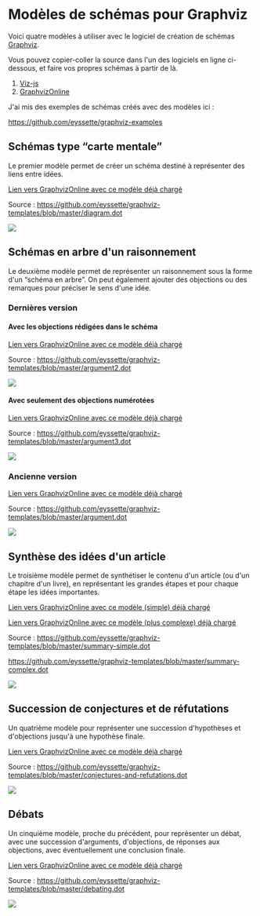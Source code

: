 # Modèles de schémas pour Graphviz

Voici quatre modèles à utiliser avec le logiciel de création de schémas [Graphviz](https://graphviz.gitlab.io/).

Vous pouvez copier-coller la source dans l'un des logiciels en ligne ci-dessous, et faire vos propres schémas à partir de là.
1. [Viz-js](http://viz-js.com/)
2. [GraphvizOnline](https://dreampuf.github.io/GraphvizOnline/)

J'ai mis des exemples de schémas créés avec des modèles ici : 

https://github.com/eyssette/graphviz-examples


## Schémas type “carte mentale”

Le premier modèle permet de créer un schéma destiné à représenter des liens entre idées.

[Lien vers GraphvizOnline avec ce modèle déjà chargé](https://dreampuf.github.io/GraphvizOnline/#digraph%20G%20%7B%0A%2F%2F%20Template%20%3A%20diagram%0A%2F%2F%20Usage%20%3A%20%0A%2F%2Frankdir%3DLR%0Asplines%3Dtrue%0A%2F%2Fsplines%3Dcurved%0Abgcolor%3Dgrey98%0Apad%3D0.3%0Astyle%3Dfilled%0Aedge%5Bminlen%3D4%5D%0Anode%5Bstyle%3Dfilled%2C%20fontcolor%3Dwhite%5D%0Aranksep%3D0.1%0Anodesep%3D0.2%0A%0A%2F%2F%20NIVEAU%201%0Anode%5Bfillcolor%3D12%2C%20fontsize%3D18%5D%0Aa1%5Blabel%3D%22%22%5D%0A%0A%2F%2F%20NIVEAU%202%0Anode%5Bfillcolor%3Dred4%2C%20fontsize%3D16%5D%0Aa1-%3E%7B%0Ab1%5Blabel%3D%22%22%5D%20%20%20%20%0Ab2%5Blabel%3D%22%22%5D%0A%7D%5Bheadport%3Dn%5D%0A%0Anode%5Bfontcolor%3Dblack%5D%0A%2F%2F%20NIVEAU%203%20(sans%20interm%C3%A9diaire)%0Anode%20%5Bshape%3Dbox%2C%20fillcolor%3Dwhite%2C%20color%3Dgrey50%5D%0A%2F%2F%20c1%5Blabel%3D%22%22%5D%0Ab1-%3Ec1%0Ac1%5Blabel%3D%22%22%5D%0Ab2-%3Ec2%0Ac2%5Blabel%3D%22%22%5D%0A%0A%2F%2F%20INTERM%C3%89DIAIRE%20AVANT%20NIVEAU%203%0Anode%5Bfillcolor%3Dgrey78%2C%20shape%3Doval%5D%0A%2F%2F%20%5Barrowhead%3Dnone%5D%0A%2F%2F%20bc1%5Blabel%3D%22%22%5D%0A%0A%2F%2F%20NIVEAU%203%20(avec%20interm%C3%A9diaire)%0Anode%5Bfillcolor%3Dwhite%2C%20shape%3Dbox%2C%20color%3Dgrey50%5D%0A%2F%2F%20c1%5Blabel%3D%22%22%5D%0A%0A%2F%2F%20NIVEAU%204%0Anode%5Bstyle%3D%22filled%2Crounded%22%2C%20fillcolor%3Dwhite%2C%20shape%3Dbox%2C%20color%3Dgrey50%5D%0A%2F%2F%20d1%5Blabel%3D%22%22%5D%0A%0A%2F%2F%20%C3%89TIQUETTES%20EN%20ROUGE%0Anode%5Bshape%3Dplaintext%2C%20fontcolor%3Dfirebrick3%2C%20fillcolor%3Dgrey98%5D%0A%2F%2F%20e1%5Blabel%3D%3C%20%3CB%3E%3D%20Titre%3C%2FB%3E%3CBR%20%2F%3E%3CBR%20%2F%3EContenu%3CBR%20%2F%3E%20%3E%5D%0A%2F%2F%20e1%5Blabel%3D%22%22%5D%0A%2F%2F%20-%3Ee1%5Bminlen%3D1%2C%20style%3Dinvis%5D%0A%0A%2F%2F%20REMARQUES%20EN%20BLEU%0Anode%5Bcolor%3Dblue%2C%20shape%3Dbox%2C%20margin%3D0.07%2C%20fontcolor%3Dblack%2C%20fontsize%3D12%2C%20style%3D%22dashed%22%2C%20penwidth%3D0.6%5D%0Aedge%5Bcolor%3Dblue%2C%20arrowhead%3D%22none%22%2C%20xlabel%3D%22%22%2C%20style%3D%22dashed%22%2C%20penwidth%3D0.6%5D%0A%2F%2F%20r1%5Blabel%3D%22%22%5D%0A%2F%2F%20%7Brank%3Dsame%3B-%3Er1%7D%0A%2F%2F%20%7Brank%3Dsame%3Br1-%3E%5Bdir%3Dback%5D%7D%0A%0A%7D)

Source :
https://github.com/eyssette/graphviz-templates/blob/master/diagram.dot

![](https://raw.githubusercontent.com/eyssette/graphviz-templates/84db758d1931c92304de7376f054d043d7a6edb8/diagram.svg)


## Schémas en arbre d'un raisonnement

Le deuxième modèle permet de représenter un raisonnement sous la forme d'un “schéma en arbre”. On peut également ajouter des objections ou des remarques pour préciser le sens d'une idée.

### Dernières version

#### Avec les objections rédigées dans le schéma

[Lien vers GraphvizOnline avec ce modèle déjà chargé](https://dreampuf.github.io/GraphvizOnline/#digraph%20G%20%7B%0Asplines%3Dtrue%0Anewrank%3Dtrue%0Acompound%3Dtrue%0A%0A%0Anode%5Bcolor%3Dred3%2C%20style%3D%22rounded%2C%20filled%22%2C%20shape%3D%22box%22%2C%20fillcolor%3Dwhite%2C%20penwidth%3D1%2C%20fontcolor%3Dblack%2C%20fontsize%3D16%2C%20margin%3D0.1%5D%0Ao1%5Blabel%3D%22Objection%20contre%0Acette%20pr%C3%A9misse%22%5D%0A%0Anode%5Bshape%3Dbox%2C%20fillcolor%3Dwhite%2C%20style%3D%22filled%2Crounded%22%2C%20color%3Dblack%2C%20fontsize%3D24%2C%20penwidth%3D1%2Cfontcolor%3Dblack%2C%20margin%3D0.1%5D%0Aedge%5Bminlen%3D2%2Ccolor%3Dred3%2C%20penwidth%3D0.8%2C%20arrowsize%3D0.8%2C%20label%3D%22Objection%20!%22%2C%20fontcolor%3Dred4%2Cfontsize%3D10%5D%0A%7Brank%3Dsame%3Bo1-%3Ep1%5Bdir%3Dback%5D%7D%0A%0A%0Asubgraph%20cluster_0%20%7B%0Abgcolor%3Dgrey90%0Astyle%3Drounded%0Acolor%3Dgrey50%0Amargin%3D40%0A%0A%0A%0Anode%5Bshape%3Dbox%2C%20fillcolor%3Dwhite%2C%20style%3D%22filled%2Crounded%22%2C%20color%3Dblack%5D%0Aedge%5Blabel%3D%22%22%2Cxlabel%3D%22Par%0Acons%C3%A9quent%20%E2%80%A6%22%2Cfontcolor%3Dgrey40%3Bfontsize%3D15%2Cminlen%3D3%2Ccolor%3Dblack%2Cpenwidth%3D1%2C%20arrowsize%3D1%5D%0A%0A%0A%0Asubgraph%20cluster_1%20%7B%0Astyle%3D%22box%22%0Amargin%3D15%0Abgcolor%3Dgrey73%0Acolor%3Dgrey73%0Ap1%5Blabel%3D%22(1)%20Pr%C3%A9misse%20A%22%5D%0A%0Ap2%5Blabel%3D%22(2)%20Pr%C3%A9misse%20B%22%5D%0A%7D%0A%0Ap1-%3Ep2%5Bstyle%3Dinvis%2Cxlabel%3D%22%22%2Cminlen%3D1%5D%0A%2F%2F%7Brank%3Dsame%3Bp1-%3Ep2%5Bstyle%3Dinvis%2Cxlabel%3D%22%22%2Cminlen%3D1%5D%7D%0A%0Ap2%3As-%3Ep3%3An%5Bltail%3Dcluster_1%5D%0A%2F%2Fp2%3Aw-%3Ep3%3An%5Bltail%3Dcluster_1%5D%0Ap3%5Blabel%3D%22(3)%20Lemme%201%22%5D%0A%0A%7Brank%3Dsame%3Bp3-%3Ep4%5Bstyle%3Dinvis%5D%7D%0A%0Ap4%5Blabel%3D%22(4)%20Pr%C3%A9misse%203%22%5D%0A%0A%7Bp3%2Cp4%7D-%3EC%0A%0A%0AC%5Blabel%3D%22Conclusion%22%2Cfillcolor%3Dblack%2C%20fontcolor%3Dwhite%2C%20color%3Dblack%2C%20shape%3Dellipse%5D%0A%0A%0A%7D%0A%0Anode%5Bcolor%3Dred3%2C%20style%3D%22rounded%2C%20filled%22%2C%20shape%3D%22box%22%2C%20fillcolor%3Dwhite%2C%20penwidth%3D1%2C%20fontcolor%3Dblack%2C%20fontsize%3D16%2C%20margin%3D0.1%5D%0Ao2%5Blabel%3D%22Objection%20contre%0Acette%20pr%C3%A9misse%22%5D%0A%7Brank%3Dsame%3Bp4-%3Eo2%7D%0A%0A%7D%0A)

Source : https://github.com/eyssette/graphviz-templates/blob/master/argument2.dot

![](https://raw.githubusercontent.com/eyssette/graphviz-templates/master/argument2.svg)

#### Avec seulement des objections numérotées

[Lien vers GraphvizOnline avec ce modèle déjà chargé](https://dreampuf.github.io/GraphvizOnline/#digraph%20G%20%7B%0Asplines%3Dtrue%0Anewrank%3Dtrue%0Acompound%3Dtrue%0A%0A%0Anode%5Bcolor%3Dred3%2C%20style%3D%22rounded%2C%20filled%22%2C%20shape%3D%22circle%22%2C%20fillcolor%3Dred3%2C%20penwidth%3D0.5%2C%20fontcolor%3Dwhite%2C%20margin%3D0%2C%20size%3D1%5D%0Ao1%5Blabel%3D%22o1%22%5D%0A%0Anode%5Bshape%3Dbox%2C%20fillcolor%3Dwhite%2C%20style%3D%22filled%2Crounded%22%2C%20color%3Dblack%2C%20fontsize%3D24%2C%20penwidth%3D1%2Cfontcolor%3Dblack%2C%20margin%3D0.1%5D%0Aedge%5Bminlen%3D2%2Ccolor%3Dred3%2C%20penwidth%3D0.8%2C%20arrowsize%3D0.8%2C%20label%3D%22Objection%20!%22%2C%20fontcolor%3Dred4%2Cfontsize%3D10%5D%0A%7Brank%3Dsame%3Bo1-%3Ep1%5Bdir%3Dback%5D%7D%0A%0A%0Asubgraph%20cluster_0%20%7B%0Abgcolor%3Dgrey90%0Astyle%3Drounded%0Acolor%3Dgrey50%0Amargin%3D40%0A%0A%0A%0Anode%5Bshape%3Dbox%2C%20fillcolor%3Dwhite%2C%20style%3D%22filled%2Crounded%22%2C%20color%3Dblack%5D%0Aedge%5Blabel%3D%22%22%2Cxlabel%3D%22Par%0Acons%C3%A9quent%20%E2%80%A6%22%2Cfontcolor%3Dgrey40%3Bfontsize%3D15%2Cminlen%3D3%2Ccolor%3Dblack%2Cpenwidth%3D1%2C%20arrowsize%3D1%5D%0A%0A%0A%0Asubgraph%20cluster_1%20%7B%0Astyle%3D%22box%22%0Amargin%3D15%0Abgcolor%3Dgrey73%0Acolor%3Dgrey73%0Ap1%5Blabel%3D%22(1)%20Pr%C3%A9misse%20A%22%5D%0A%0Ap2%5Blabel%3D%22(2)%20Pr%C3%A9misse%20B%22%5D%0A%7D%0A%0Ap1-%3Ep2%5Bstyle%3Dinvis%2Cxlabel%3D%22%22%2Cminlen%3D1%5D%0A%2F%2F%7Brank%3Dsame%3Bp1-%3Ep2%5Bstyle%3Dinvis%2Cxlabel%3D%22%22%2Cminlen%3D1%5D%7D%0A%0Ap2%3As-%3Ep3%3An%5Bltail%3Dcluster_1%5D%0A%2F%2Fp2%3Aw-%3Ep3%3An%5Bltail%3Dcluster_1%5D%0Ap3%5Blabel%3D%22(3)%20Lemme%201%22%5D%0A%0A%7Brank%3Dsame%3Bp3-%3Ep4%5Bstyle%3Dinvis%5D%7D%0A%0Ap4%5Blabel%3D%22(4)%20Pr%C3%A9misse%203%22%5D%0A%0A%7Bp3%2Cp4%7D-%3EC%0A%0A%0AC%5Blabel%3D%22Conclusion%22%2Cfillcolor%3Dblack%2C%20fontcolor%3Dwhite%2C%20color%3Dblack%2C%20shape%3Dellipse%5D%0A%0A%0A%7D%0A%0Anode%5Bcolor%3Dred3%2C%20style%3D%22rounded%2C%20filled%22%2C%20shape%3D%22circle%22%2C%20fillcolor%3Dred3%2C%20penwidth%3D0.5%2C%20fontcolor%3Dwhite%2C%20margin%3D0%2C%20size%3D1%2Cfontsize%3D14%5D%0Ao2%5Blabel%3D%22o2%22%5D%0A%7Brank%3Dsame%3Bp4-%3Eo2%7D%0A%0A%7D)

Source : https://github.com/eyssette/graphviz-templates/blob/master/argument3.dot

![](https://raw.githubusercontent.com/eyssette/graphviz-templates/master/argument3.svg)


### Ancienne version

[Lien vers GraphvizOnline avec ce modèle déjà chargé](https://dreampuf.github.io/GraphvizOnline/#digraph%20G%20%7B%0A%2F%2F%20Template%20%3A%20argument%0A%2F%2F%20Usage%20%3A%20%0Aforcelabels%3Dtrue%0Abgcolor%3Dwhite%0Apad%3D0.3%0A%2F%2Fratio%3D0.75%0Alayers%3D%22argument%3Aobjections%3Aremarques%3Aremarques%2Bobjections%3Aall%22%0A%2F%2Flayerselect%3D%22argument%22%0A%2F%2Flayerselect%3D%22remarques%22%0A%2F%2Flayerselect%3D%22objections%22%0Alayerselect%3D%22remarques%2Bobjections%22%0A%2F%2Fbgcolor%3Dgrey90%0A%2F%2Fpad%3D0.3%0Astyle%3Dfilled%0Aedge%5Bminlen%3D6%3Bxlabel%3D%22par%0Acons%C3%A9quent%20%E2%80%A6%20%22%3Bfontcolor%3Dgrey40%3Bfontsize%3D10%5D%0Asplines%3Dcurved%0A%2F%2Fsplines%3Dspline%20%2F%2F%20(si%20les%20fl%C3%A8ches%20passent%20sous%20une%20bulle)%0Aranksep%3D0.1%0A%0A%0A%2F%2F%20Objections%20et%20lien%20objection-%3Epr%C3%A9misse%0A%0A%2F%2F%20Si%20on%20veut%20mettre%20%22objection%22%20sur%20les%20fl%C3%A8ches%20%3A%0A%2F%2F%20edge%5Blabelfontcolor%3Dred%3Blabelfontsize%3D10%3Bheadlabel%3D%22objection%20%20%20%20%5Cn%20%22%5D%20%0Anode%5Bshape%3Drect%3Bstyle%3D%22rounded%22%3Blayer%3D%22objections%2Cremarques%2Bobjections%22%3Bcolor%3Dred2%3Bfillcolor%3Dwhite%3Bfontcolor%3Dblack%3Bpenwidth%3D1%3Bmargin%3D0.15%5D%0Aedge%5Blayer%3D%22objections%2Cremarques%2Bobjections%22%3Bxlabel%3D%22%0Aobjection%20!%20%22%3Bminlen%3D5%5D%0A%2F%2F%20Si%20on%20veut%20faire%20une%20objection%20%C3%A0%20un%20lien%20entre%20pr%C3%A9misses%2C%20il%20faut%20utiliser%20un%20%22point%22%20interm%C3%A9diaire%0A%2F%2F%20point%5Bshape%3Dpoint%3Bwidth%3D0%5D%0A%2F%2F%20-%3Epoint%5Barrowhead%3Dnone%5D%0A%2F%2F%20%7Brank%3Dsame%3Bo1-%3E%7D%0A%2F%2F%20%7Brank%3Dsame%3B-%3Eo1%5Bdir%3Dback%5D%7D%0A%2F%2F%20o1%5Blabel%3D%22%22%5D%0Anode%5Bshape%3Drect%3Bstyle%3D%22rounded%2Cfilled%22%3Bfillcolor%3Dwhite%3Blayer%3D%22argument%2Cremarques%2Cobjections%2Cremarques%2Bobjections%22%3Bmargin%3D0.15%3Bcolor%3Dblack%3Bfontcolor%3Dblack%3Bpenwidth%3D1%2Cfontsize%3D12%2C%20color%3Dred2%5D%0Aedge%5Bcolor%3Dred3%3Bminlen%3D6%3Bxlabel%3D%22%0Aobjection%20!%22%3Bpenwidth%3D0.8%5D%0A%2F%2F%20ATTENTION%20%3A%20PRECISER%20COULEUR%20red2%20POUR%20CHAQUE%20OBJECTION%0A%2F%2F%20o1%5Blabel%3D%22%22%3Bcolor%3Dred2%5D%0A%0A0%5Bstyle%3Dinvis%3Bshape%3Dplaintext%3Blabel%3D%22%22%5D%0A%0Ao1%5Blabel%3D%22Objection%0Acontre%0Al'id%C3%A9e%201%22%5D%0A%0Ao3%5Blabel%3D%22Objection%0Acontre%0Al'id%C3%A9e%203%22%5D%0A%0A%2F%2F%20Lien%20objection-%3Epr%C3%A9misse%0Anode%5Bcolor%3Dblack%2Cfontsize%3D14%5D%0A%0A%7Brank%3Dsame%3B%20o1-%3Ep1%5Bdir%3Dback%5D%7D%0Ap1-%3Eo3%5Bstyle%3Dinvis%5D%20%2F%2F%20Pour%20forcer%20l'affichage%20de%20o3%20%C3%A0%20droite%0Ap3-%3Eo3%5Bconstraint%3Dfalse%5D%0A%0A%0A%2F%2F%20Justification%20des%20objections%0Anode%5Bstyle%3D%22rounded%2Cfilled%22%3Bfillcolor%3Dwhite%3Blayer%3D%22objections%2Cremarques%2Bobjections%22%3Bfontcolor%3Dblack%3Bcolor%3Dgreen4%3Bpenwidth%3D1%3Bmargin%3D0.1%5D%0Aedge%5Bcolor%3Dgreen4%3Bxlabel%3D%22par%0Acons%C3%A9quent%20%E2%80%A6%22%3Bpenwidth%3D0.8%5D%0A%2F%2F%20j1%5Blabel%3D%22%22%5D%0A%0A%0A%0A%0A%0A%2F%2F%20Remarques%0Anode%5Blayer%3D%22remarques%2Cremarques%2Bobjections%22%3Bcolor%3Dblue4%3Bshape%3Dbox%3Bstyle%3Dfilled%3Bmargin%3D0.1%3Bfontcolor%3Dblack%3Bpenwidth%3D0.8%3Bfontsize%3D11%5D%0Aedge%5Blayer%3D%22remarques%2Cremarques%2Bobjections%22%3Bcolor%3Dblue4%3Barrowhead%3D%22none%22%3Bxlabel%3D%22%22%3Bstyle%3Ddashed%5D%0A%2F%2F%20r1%5Blabel%3D%22%22%5D%0A%0A%0A%2F%2F%20Lien%20remarque-%3Epr%C3%A9misse%0Anode%5Bshape%3Drect%3Bstyle%3D%22rounded%2Cfilled%22%3Bfillcolor%3Dwhite%3Blayer%3D%22argument%2Cremarques%2Cobjections%2Cremarques%2Bobjections%22%3Bmargin%3D0.15%3Bcolor%3Dblack%3Bfontcolor%3Dblack%3Bpenwidth%3D1%5D%0A%0A%0A%0Asubgraph%20cluster_0%20%7B%0Aforcelabels%3Dtrue%0Anewrank%3Dtrue%0Amargin%3D25%0Abgcolor%3Dgrey90%0Astyle%3Drounded%0Acolor%3Dgrey50%0Anode%5Bfontcolor%3Dblack%2C%20color%3Dblack%2C%20penwidth%3D1%2C%20layer%3D%22argument%2Cremarques%2Cobjections%2Cremarques%2Bobjections%22%5D%3B%0Aedge%5Bcolor%3Dblack%2C%20xlabel%3D%22par%0Acons%C3%A9quent%20%E2%80%A6%22%2C%20fontcolor%3Dgrey40%2C%20minlen%3D6%2C%20style%3D%22%22%2C%20arrowhead%3D%22%22%2C%20penwidth%3D1%2C%20layer%3D%22argument%2Cremarques%2Cobjections%2Cremarques%2Bobjections%22%5D%0A%0A%2F%2F%20%3D%3D%3D%3D%3D%3D%3D%3D%3D%3D%3D%3D%3D%3D%3D%3D%3D%3D%3D%3D%3D%3D%3D%3D%3D%3D%3D%3D%3D%3D%3D%3D%3D%3D%3D%3D%3D%3D%3D%3D%3D%3D%3D%3D%3D%3D%3D%3D%3D%3D%3D%3D%3D%3D%3D%3D%3D%3D%3D%3D%3D%3D%3D%3D%3D%3D%3D%3D%3D%3D%3D%3D%3D%3D%3D%3D%3D%3D%3D%0A%2F%2F%20CODES%20POUR%20LES%20PREMISSES%20LI%C3%89ES%20(il%20suffit%20de%20supprimer%20un%20%2F%2F%20ci-dessous%20et%20de%20copier%20le%20code%20correspondant%20pour%20lier%202%20pr%C3%A9misses%20regroup%C3%A9es%20sous%20un%20%22%7B%7D%22)%0APL1%5Bwidth%3D2.5%2C%20label%3D%22%22%2C%20shape%3Dunderline%2C%20fillcolor%3Dgrey88%2C%20height%3D0%2C%20margin%3D0%2C%20color%3Dblack%5D%0A%2F%2F%20-%3EPL1%5Bstyle%3D%22invis%22%3Bminlen%3D1%5D%0A%2F%2FPL2%5Bwidth%3D4%3Blabel%3D%22%22%3Bshape%3D%22underline%22%20%3B%20fillcolor%3Dgrey88%20%3B%20height%3D0%20%3B%20margin%3D0%3Bcolor%3Dblack%5D%0A%2F%2F%20-%3EPL2%5Bstyle%3D%22invis%22%3Bminlen%3D1%5D%0A%2F%2F%20PL3%5Bwidth%3D5%3Blabel%3D%22%22%3Bshape%3D%22underline%22%20%3B%20fillcolor%3Dgrey88%20%3B%20height%3D0%20%3B%20margin%3D0%5D%0A%2F%2F%20-%3EPL3%5Bstyle%3D%22invis%22%3Bminlen%3D1%5D%0A%2F%2F%20PL4%5Bwidth%3D5%3Blabel%3D%22%22%3Bshape%3Dunderline%3Bfillcolor%3Dgrey88%3Bheight%3D0%3Bmargin%3D0%5D%0A%2F%2F%20-%3EPL4%5Bstyle%3D%22invis%22%3Bminlen%3D1%5D%0A%0A%0A%2F%2F%20MISE%20EN%20PAGE%20%0A%2F%2F%20Aller%20%C3%A0%20la%20ligne%20tous%20les%203-4-5%20mots%20dans%20les%20bulles%2C%20ou%20bien%20mettre%20%22%5Cn%22%0A%2F%2F%20%5B%22constraint%3Dfalse%22%5D%20%20%3A%20%C3%A0%20tester%20%C3%A0%20c%C3%B4t%C3%A9%20d'une%20fl%C3%A8che%20si%20probl%C3%A8me%20avec%20le%20rendu%0A%2F%2F%20%7Brank%3Dsame%3B%7D%20%20%20%3A%20pour%20forcer%20l'affichage%20sur%20une%20m%C3%AAme%20ligne%20de%20deux%20bulles%0A%2F%2F%20dir%3Dback%20%20%3A%20pour%20placer%20une%20fl%C3%A8che%20dans%20l'autre%20sens%20(et%20forcer%20l'affichage%20des%20bulles%20dans%20un%20ordre%20particulier)%0A%2F%2F%20On%20peut%20utiliser%20des%20bulles%20invisibles%20pour%20forcer%20les%20bulles%20%C3%A0%20se%20placer%20comme%20on%20le%20souhaite%20%3A%0A%2F%2F%20VIDE1%5Bstyle%3Dinvis%5D%0A%2F%2Fvide1%5Bstyle%3Dinvis%3Bwidth%3D0%3Bshape%3Dplaintext%3Blabel%3D%22%20%22%5D%0A%2F%2FVIDE2%5Bstyle%3Dinvis%5D%0A%2F%2FVIDE3%5Bstyle%3Dinvis%5D%0A%2F%2F%20penser%20%C3%A9galement%20%C3%A0%20%22headport%3Dn%22%20pour%20une%20fl%C3%A8che%20mal%20positionn%C3%A9e%0A%2F%2F%20num%C3%A9roter%20les%20pr%C3%A9misses%3A%20%3Bxlabel%3D%3C%3CFONT%20POINT-SIZE%3D%229%22%3E1%3C%2FFONT%3E%3E%0A%2F%2F%20Cons%C3%A9quences%20de%20la%20conclusion%20%3A%20c1%5Blabel%3D%22Cons%C3%A9quence%22style%3D%22filled%22%3Bfillcolor%3Dgrey28%3Bfontcolor%3Dwhite%3Bshape%3Dellipse%3Bmargin%3D0.05%3Bfontsize%3D14%5D%0A%2F%2F%20%3D%3D%3D%3D%3D%3D%3D%3D%3D%3D%3D%3D%3D%3D%3D%3D%3D%3D%3D%3D%3D%3D%3D%3D%3D%3D%3D%3D%3D%3D%3D%3D%3D%3D%3D%3D%3D%3D%3D%3D%3D%3D%3D%3D%3D%3D%3D%3D%3D%3D%3D%3D%3D%3D%3D%3D%3D%3D%3D%3D%3D%3D%3D%3D%3D%3D%3D%3D%3D%3D%3D%3D%3D%3D%3D%3D%3D%3D%3D%0A%0A%2F%2F%20Argument%0Anode%5Bshape%3Drect%2C%20style%3D%22rounded%2Cfilled%22%2C%20fillcolor%3Dwhite%2C%20layer%3D%22argument%2Cremarques%2Cobjections%2Cremarques%2Bobjections%22%2C%20margin%3D0.15%2C%20fontsize%3D14%5D%0A%2F%2F%20p1%5Blabel%3D%22%22%5D%0A%2F%2F%20Cons%C3%A9quences%20de%20la%20conclusion%20%3A%0A%2F%2F%20p1%5Blabel%3D%22%22%3Bstyle%3D%22filled%22%3Bfillcolor%3Dgrey28%3Bfontcolor%3Dwhite%3Bshape%3Dellipse%3Bmargin%3D0.05%5D%0A%0A%0Ap1%5Blabel%3D%22Id%C3%A9e%201%22%5D%0Ap2%5Blabel%3D%22Id%C3%A9e%202%22%5D%0Ap1-%3Ep2%0A%0Ap3%5Blabel%3D%22Id%C3%A9e%203%22%5D%0A%7Bp2%0Ap3%7D-%3EPL1%5Bstyle%3D%22invis%22%2C%20minlen%3D1%5D%0APL1-%3EC%0A%0A%2F%2F%20Pour%20forcer%20l'affichage%20de%20p2%20%C3%A0%20gauche%20de%20p3%0A%7Brank%3Dsame%3B%20p2-%3Ep3%5Bminlen%3D0%2C%20style%3D%22invis%22%5D%7D%0A%0A%2F%2F%20Remarques%0Anode%5Blayer%3D%22remarques%2Cremarques%2Bobjections%22%2C%20color%3Dblue%2C%20shape%3Dbox%2C%20style%3Dfilled%2C%20margin%3D0.05%5D%0Aedge%5Blayer%3D%22remarques%2Cremarques%2Bobjections%22%2C%20color%3Dblue%2C%20arrowhead%3D%22none%22%2C%20xlabel%3D%22%22%2C%20style%3Ddashed%5D%0A%2F%2F%20r1%5Blabel%3D%22%22%5D%0A%0A%0A%2F%2F%20Conclusion%0AC%5Blabel%3D%22Conclusion%22%2C%20fillcolor%3Dblack%2C%20fontcolor%3Dwhite%2C%20color%3Dblack%2C%20shape%3Dellipse%2C%20fontsize%3D18%5D%0A%7D%0A%0A%0A%7D%0A%7D%0A%0A)

Source : 
https://github.com/eyssette/graphviz-templates/blob/master/argument.dot

![](https://raw.githubusercontent.com/eyssette/graphviz-templates/84db758d1931c92304de7376f054d043d7a6edb8/argument.svg)


## Synthèse des idées d'un article

Le troisième modèle permet de synthétiser le contenu d'un article (ou d'un chapitre d'un livre), en représentant les grandes étapes et pour chaque étape les idées importantes.

[Lien vers GraphvizOnline avec ce modèle (simple) déjà chargé](https://dreampuf.github.io/GraphvizOnline/#digraph%20G%20%7B%0A%2F%2F%20Template%20%3A%20summary%0A%2F%2F%20Usage%20%3A%20%0Anode%5Bstyle%3D%22rounded%2Cfilled%22%2Cshape%3Dbox%2Cfillcolor%3Dwhite%2Cpenwidth%3D0.4%2Cmargin%3D0.15%5D%0Acompound%3Dtrue%0Arankdir%3DLR%0Aedge%5Bminlen%3D2%5D%0Alabelloc%3D%22t%22%0Alabeljust%3D%22c%22%0Alabel%3D%3C%3Cbr%2F%3E%3Cbr%2F%3E%0A%3Cb%3EAuteur%2C%20%20%3Ci%3E%20%20Titre%3C%2Fi%3E%3Cbr%2F%3E%3C%2Fb%3E%0A%3Cfont%20point-size%3D%225%22%3E%3Cbr%2F%3E%3C%2Ffont%3ESous-titre%0A%0A%0A%3Cbr%2F%3E%3Cbr%2F%3E%0A%3Cbr%2F%3E%3E%0A%0A%0Asubgraph%20cluster%7B%0Alabel%3D%22%22%0Astyle%3D%22filled%2Crounded%22%0Amargin%3D18%0Afillcolor%3Dsnow3%0Acolor%3Dsnow3%0A%0A%0Asubgraph%20cluster_0%20%7B%0Amargin%3D20%0Astyle%3D%22filled%2Crounded%22%0Afillcolor%3Dsnow2%0Aa%5Blabel%3D%22%22%5D%0A%2F%2F%7Brank%3Dsame%2Cb-%3Ea%5Bdir%3Dback%2Cminlen%3D4%2Cpenwidth%3D0.4%5D%7D%0A%2F%2Fa-%3Eb%5Bconstraint%3Dfalse%2Cminlen%3D4%2Cpenwidth%3D0.4%5D%0A%7D%0A%0A%0A%0Asubgraph%20cluster_1%20%7B%0Amargin%3D30%0Astyle%3D%22filled%2Crounded%22%0Afillcolor%3Dsnow2%0Ab%5Blabel%3D%22%22%5D%0Ac%5Blabel%3D%22%22%5D%0Ad%5Blabel%3D%22%22%5D%0Ae%5Blabel%3D%22%22%5D%0Af%5Blabel%3D%22%22%5D%0A%7Brank%3Dsame%3Bf-%3Ee-%3Ed-%3Ec-%3Eb%5Bdir%3Dback%2Cminlen%3D4%2Cpenwidth%3D0.4%5D%7D%0Aa-%3Eb%5Bconstraint%3Dfalse%2Cminlen%3D4%2Cpenwidth%3D0.4%5D%0A%7D%0A%0A%0Asubgraph%20cluster_5%20%7B%0Acolor%3Dsnow3%0Aconclusion%5Blabel%3D%22%22%2Cpenwidth%3D0.8%5D%0Aconclusion-%3Ef%5Bdir%3Dback%2Cconstraint%3Dfalse%2Cminlen%3D4%2Cpenwidth%3D0.4%5D%0A%7D%0A%0A%0A%7D%0A%0A%0A%0Anode%5Bpenwidth%3D0.3%2Cfontsize%3D12%2Ccolor%3Dsnow4%2Cfontcolor%3Dgrey5%5D%0Aa1%5Blabel%3D%22%22%5D%0A%2F%2Fa2%5Blabel%3D%22%22%5D%0A%2F%2Fa3%5Blabel%3D%22%22%5D%0A%0Ab1%5Blabel%3D%22%22%5D%0Ab2%5Blabel%3D%22%22%5D%0A%2F%2Fb3%5Blabel%3D%3CTitre%3Cbr%2F%3E%0A%2F%2F%3Cfont%20point-size%3D%225%22%3E%3Cbr%2F%3E%3C%2Ffont%3E%0A%2F%2F%3Cfont%20point-size%3D%2210%22%3Epr%C3%A9cision%3C%2Ffont%3E%3E%5D%0A%0Ac1%5Blabel%3D%22%22%5D%0Ac2%5Blabel%3D%22%22%5D%0Ac3%5Blabel%3D%22%22%5D%0A%0Ad1%5Blabel%3D%22%22%5D%0Ad2%5Blabel%3D%22%22%5D%0Ad3%5Blabel%3D%22%22%5D%0A%0Ae1%5Blabel%3D%22%22%5D%0Ae2%5Blabel%3D%22%22%5D%0A%0Af1%5Blabel%3D%22%22%5D%0Af2%5Blabel%3D%22%22%5D%0A%0A%0A%0A%0Aedge%5Bpenwidth%3D0.5%2Carrowhead%3Dnone%2Ccolor%3Dsnow4%5D%0Aa-%3Ea1%0A%2F%2Fa-%3E%7B%7Brank%3Dsame%3Ba1-%3Ea2%5Bstyle%3Dinvis%2Cminlen%3D1%5D%7D%7D%0A%7B%7Brank%3Dsame%3Bb1-%3Eb2%5Bstyle%3Dinvis%2Cminlen%3D1%5D%7D%7D-%3Eb%5Bdir%3Dback%2Carrowtail%3Dnone%5D%0Ac-%3E%7B%7Brank%3Dsame%3Bc1-%3Ec2-%3Ec3%5Bstyle%3Dinvis%2Cminlen%3D1%5D%7D%7D%0A%7B%7Brank%3Dsame%3Bd1-%3Ed2-%3Ed3%5Bstyle%3Dinvis%2Cminlen%3D1%5D%7D%7D-%3Ed%5Bdir%3Dback%2Carrowtail%3Dnone%5D%0Ae-%3E%7B%7Brank%3Dsame%3Be1-%3Ee2%5Bstyle%3Dinvis%2Cminlen%3D1%5D%7D%7D%0A%7B%7Brank%3Dsame%3Bf1-%3Ef2%5Bstyle%3Dinvis%2Cminlen%3D1%5D%7D%7D-%3Ef%5Bdir%3Dback%2Carrowtail%3Dnone%5D%0A%0A%0A%0Aedge%5Bcolor%3Dred%2Cpenwidth%3D0.2%2Carrowhead%3Dempty%2Cconstraint%3Dfalse%5D%0A%7D)

[Lien vers GraphvizOnline avec ce modèle (plus complexe) déjà chargé](https://dreampuf.github.io/GraphvizOnline/#digraph%20G%20%7B%0A%2F%2F%20Template%20%3A%20summary%0A%2F%2F%20Usage%20%3A%20%0Anode%5Bstyle%3D%22rounded%2Cfilled%22%2Cshape%3Dbox%2Cfillcolor%3Dwhite%2Cpenwidth%3D0.4%2Cmargin%3D0.15%5D%0Acompound%3Dtrue%0Arankdir%3DLR%0Aedge%5Bminlen%3D2%5D%0Alabelloc%3D%22t%22%0Alabeljust%3D%22c%22%0Alabel%3D%3C%3Cbr%2F%3E%3Cbr%2F%3E%0A%3Cb%3EAuteur%2C%20%20%3Ci%3E%20%20Titre%3C%2Fi%3E%3Cbr%2F%3E%3C%2Fb%3E%0A%3Cfont%20point-size%3D%225%22%3E%3Cbr%2F%3E%3C%2Ffont%3ESous-titre%0A%0A%0A%3Cbr%2F%3E%3Cbr%2F%3E%0A%3Cbr%2F%3E%3E%0A%0A%0Asubgraph%20cluster%7B%0Alabel%3D%22%22%0Astyle%3D%22filled%2Crounded%22%0Amargin%3D18%0Afillcolor%3Dsnow3%0Acolor%3Dsnow3%0A%0A%0A%0A%0Asubgraph%20cluster_0%20%7B%0Amargin%3D20%0Astyle%3D%22filled%2Crounded%22%0Afillcolor%3Dsnow2%0Aa%5Blabel%3D%22%22%5D%0A%2F%2F%7Brank%3Dsame%2Cb-%3Ea%5Bdir%3Dback%2Cminlen%3D4%2Cpenwidth%3D0.4%5D%7D%0A%2F%2Fa-%3Eb%5Bconstraint%3Dfalse%2Cminlen%3D4%2Cpenwidth%3D0.4%5D%0A%7D%0A%0A%0A%0A%0Asubgraph%20cluster_1%20%7B%0Amargin%3D30%0Astyle%3D%22filled%2Crounded%22%0Afillcolor%3Dsnow2%0Ab%5Blabel%3D%22%22%5D%0Ac%5Blabel%3D%22%22%5D%0Ad%5Blabel%3D%22%22%5D%0Ae%5Blabel%3D%22%22%5D%0Af%5Blabel%3D%22%22%5D%0A%7Brank%3Dsame%3Bf-%3Ee-%3Ed-%3Ec-%3Eb%5Bdir%3Dback%2Cminlen%3D4%2Cpenwidth%3D0.4%5D%7D%0Aa-%3Eb%5Bconstraint%3Dfalse%2Cminlen%3D4%2Cpenwidth%3D0.4%5D%0A%7D%0A%0Asubgraph%20cluster_2%20%7B%0Amargin%3D30%0Astyle%3D%22filled%2Crounded%22%0Afillcolor%3Dsnow2%0Ag%5Blabel%3D%22%22%5D%0Ah%5Blabel%3D%22%22%5D%0Ai%5Blabel%3D%22%22%5D%0A%7Brank%3Dsame%3Bi-%3Eh-%3Eg%5Bdir%3Dback%2Cminlen%3D4%2Cpenwidth%3D0.4%5D%7D%0Ag-%3Ef%5Bconstraint%3Dfalse%2Cminlen%3D4%2Cpenwidth%3D0.4%2Cdir%3Dback%5D%0A%7D%0A%0Asubgraph%20cluster_3%20%7B%0Amargin%3D30%0Astyle%3D%22filled%2Crounded%22%0Afillcolor%3Dsnow2%0Aj%5Blabel%3D%22%22%5D%0Ak%5Blabel%3D%22%22%5D%0Al%5Blabel%3D%22%22%5D%0Am%5Blabel%3D%22%22%5D%0An%5Blabel%3D%22%22%5D%0A%7Brank%3Dsame%3Bn-%3Em-%3El-%3Ek-%3Ej%5Bdir%3Dback%2Cminlen%3D4%2Cpenwidth%3D0.4%5D%7D%0Aj-%3Ei%5Bconstraint%3Dfalse%2Cminlen%3D4%2Cpenwidth%3D0.4%2Cdir%3Dback%5D%0A%7D%0A%0Asubgraph%20cluster_4%20%7B%0Amargin%3D30%0Astyle%3D%22filled%2Crounded%22%0Afillcolor%3Dsnow2%0Ao%5Blabel%3D%22%22%5D%0Ap%5Blabel%3D%22%22%5D%0Aq%5Blabel%3D%22%22%5D%0Ar%5Blabel%3D%22%22%5D%0As%5Blabel%3D%22%22%5D%0At%5Blabel%3D%22%22%5D%0A%7Brank%3Dsame%3Bt-%3Es-%3Er-%3Eq-%3Ep-%3Eo%5Bdir%3Dback%2Cminlen%3D4%2Cpenwidth%3D0.4%5D%7D%0Ao-%3En%5Bconstraint%3Dfalse%2Cminlen%3D4%2Cpenwidth%3D0.4%2Cdir%3Dback%5D%0A%7D%0A%0A%0A%0Asubgraph%20cluster_5%20%7B%0Acolor%3Dsnow3%0Aconclusion%5Blabel%3D%22Conclusion%20%3A%20%22%2Cpenwidth%3D0.8%5D%0Aconclusion-%3Et%5Bdir%3Dback%2Cconstraint%3Dfalse%2Cminlen%3D4%2Cpenwidth%3D0.4%5D%0A%7D%0A%0A%0A%7D%0A%0A%0A%0Anode%5Bpenwidth%3D0.3%2Cfontsize%3D12%2Ccolor%3Dsnow4%2Cfontcolor%3Dgrey5%5D%0Aa1%5Blabel%3D%22%22%5D%0A%2F%2Fa2%5Blabel%3D%22%22%5D%0A%2F%2Fa3%5Blabel%3D%22%22%5D%0A%0Ab1%5Blabel%3D%22%22%5D%0Ab2%5Blabel%3D%22%22%5D%0A%2F%2Fb3%5Blabel%3D%3CTitre%3Cbr%2F%3E%0A%2F%2F%3Cfont%20point-size%3D%225%22%3E%3Cbr%2F%3E%3C%2Ffont%3E%0A%2F%2F%3Cfont%20point-size%3D%2210%22%3Epr%C3%A9cision%3C%2Ffont%3E%3E%5D%0A%0Ac1%5Blabel%3D%22%22%5D%0Ac2%5Blabel%3D%22%22%5D%0A%0Ad1%5Blabel%3D%22%22%5D%0Ad2%5Blabel%3D%22%22%5D%0A%0Ae1%5Blabel%3D%22%22%5D%0Ae2%5Blabel%3D%22%22%5D%0A%0Af1%5Blabel%3D%22%22%5D%0Af2%5Blabel%3D%22%22%5D%0A%0Ag1%5Blabel%3D%22%22%5D%0Ag2%5Blabel%3D%22%22%5D%0A%0Ah1%5Blabel%3D%22%22%5D%0Ah2%5Blabel%3D%22%22%5D%0A%0Ai1%5Blabel%3D%22%22%5D%0Ai2%5Blabel%3D%22%22%5D%0A%0Aj1%5Blabel%3D%22%22%5D%0Aj2%5Blabel%3D%22%22%5D%0A%0Ak1%5Blabel%3D%22%22%5D%0Ak2%5Blabel%3D%22%22%5D%0Ak3%5Blabel%3D%22%22%5D%0A%0Al1%5Blabel%3D%22%22%5D%0Al2%5Blabel%3D%22%22%5D%0A%0Am1%5Blabel%3D%22%22%5D%0Am2%5Blabel%3D%22%22%5D%0Am3%5Blabel%3D%22%22%5D%0A%0An1%5Blabel%3D%22%22%5D%0An2%5Blabel%3D%22%22%5D%0An3%5Blabel%3D%22%22%5D%0A%0Ao1%5Blabel%3D%22%22%5D%0A%0Ap1%5Blabel%3D%22%22%5D%0Ap2%5Blabel%3D%22%22%5D%0Ap3%5Blabel%3D%22%22%5D%0A%0Ar1%5Blabel%3D%22%22%5D%0Ar2%5Blabel%3D%22%22%5D%0A%0As1%5Blabel%3D%22%22%5D%0At1%5Blabel%3D%22%22%5D%0A%0Aconcl1%5Blabel%3D%22%22%5D%0A%0Aedge%5Bpenwidth%3D0.5%2Carrowhead%3Dnone%2Ccolor%3Dsnow4%5D%0Aa-%3Ea1%0A%2F%2Fa-%3E%7B%7Brank%3Dsame%3Ba1-%3Ea2%5Bstyle%3Dinvis%2Cminlen%3D1%5D%7D%7D%0A%7B%7Brank%3Dsame%3Bb1-%3Eb2%5Bstyle%3Dinvis%2Cminlen%3D1%5D%7D%7D-%3Eb%5Bdir%3Dback%2Carrowtail%3Dnone%5D%0Ac-%3E%7B%7Brank%3Dsame%3Bc1-%3Ec2%5Bstyle%3Dinvis%2Cminlen%3D1%5D%7D%7D%0A%7B%7Brank%3Dsame%3Bd1-%3Ed2%5Bstyle%3Dinvis%2Cminlen%3D1%5D%7D%7D-%3Ed%5Bdir%3Dback%2Carrowtail%3Dnone%5D%0Ae-%3E%7B%7Brank%3Dsame%3Be1-%3Ee2%5Bstyle%3Dinvis%2Cminlen%3D1%5D%7D%7D%0A%7B%7Brank%3Dsame%3Bf1-%3Ef2%5Bstyle%3Dinvis%2Cminlen%3D1%5D%7D%7D-%3Ef%5Bdir%3Dback%2Carrowtail%3Dnone%5D%0Ag-%3E%7B%7Brank%3Dsame%3Bg1-%3Eg2%5Bstyle%3Dinvis%2Cminlen%3D1%5D%7D%7D%0A%7B%7Brank%3Dsame%3Bh1-%3Eh2%5Bstyle%3Dinvis%2Cminlen%3D1%5D%7D%7D-%3Eh%5Bdir%3Dback%2Carrowtail%3Dnone%5D%0Ai-%3E%7B%7Brank%3Dsame%3Bi1-%3Ei2%5Bstyle%3Dinvis%2Cminlen%3D1%5D%7D%7D%0A%7B%7Brank%3Dsame%3Bj1-%3Ej2%5Bstyle%3Dinvis%2Cminlen%3D1%5D%7D%7D-%3Ej%5Bdir%3Dback%2Carrowtail%3Dnone%5D%0Ak-%3E%7B%7Brank%3Dsame%3Bk1-%3Ek2-%3Ek3%5Bstyle%3Dinvis%2Cminlen%3D1%5D%7D%7D%0A%7B%7Brank%3Dsame%3Bl1-%3El2%5Bstyle%3Dinvis%2Cminlen%3D1%5D%7D%7D-%3El%5Bdir%3Dback%2Carrowtail%3Dnone%5D%0Am-%3E%7B%7Brank%3Dsame%3Bm1-%3Em2-%3Em3%5Bstyle%3Dinvis%2Cminlen%3D1%5D%7D%7D%0A%7B%7Brank%3Dsame%3Bn1-%3En2-%3En3%5Bstyle%3Dinvis%2Cminlen%3D1%5D%7D%7D-%3En%5Bdir%3Dback%2Carrowtail%3Dnone%5D%0Ao-%3Eo1%0A%7B%7Brank%3Dsame%3Bp1-%3Ep2-%3Ep3%5Bstyle%3Dinvis%2Cminlen%3D1%5D%7D%7D-%3Ep%5Bdir%3Dback%2Carrowtail%3Dnone%5D%0Ar-%3E%7B%7Brank%3Dsame%3Br1-%3Er2%5Bstyle%3Dinvis%2Cminlen%3D1%5D%7D%7D%0As1-%3Es%0At-%3Et1%0Aconcl1-%3Econclusion%0A%0Aedge%5Bcolor%3Dred%2Cpenwidth%3D0.2%2Carrowhead%3Dempty%2Cconstraint%3Dfalse%5D%0A%7D)

Source : 
https://github.com/eyssette/graphviz-templates/blob/master/summary-simple.dot

https://github.com/eyssette/graphviz-templates/blob/master/summary-complex.dot

![](https://raw.githubusercontent.com/eyssette/graphviz-templates/6d3cba4129e34f2da5bd295033502f1896f00b3b/summary-simple.svg)


## Succession de conjectures et de réfutations

Un quatrième modèle pour représenter une succession d'hypothèses et d'objections jusqu'à une hypothèse finale.

[Lien vers GraphvizOnline avec ce modèle déjà chargé](https://bit.ly/3eQqrDE)

Source :
https://github.com/eyssette/graphviz-templates/blob/master/conjectures-and-refutations.dot

![](https://raw.githubusercontent.com/eyssette/graphviz-templates/af9340874593d2055c18fb5b9ee1fd7cadec7b6c/conjectures-and-refutations.svg)

## Débats

Un cinquième modèle, proche du précédent, pour représenter un débat, avec une succession d'arguments, d'objections, de réponses aux objections, avec éventuellement une conclusion finale.

[Lien vers GraphvizOnline avec ce modèle déjà chargé](https://bit.ly/2BUZq3c)

Source :
https://github.com/eyssette/graphviz-templates/blob/master/debating.dot

![](https://raw.githubusercontent.com/eyssette/graphviz-templates/af9340874593d2055c18fb5b9ee1fd7cadec7b6c/debating.svg)
